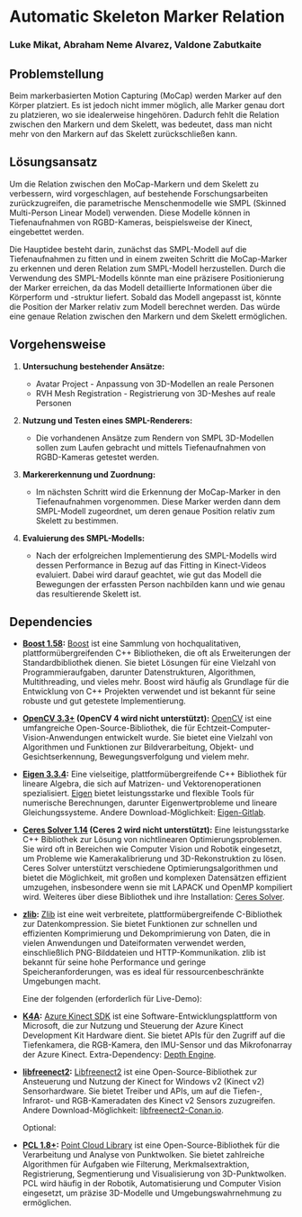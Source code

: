# Automatic Skeleton Marker Relation

### Luke Mikat, Abraham Neme Alvarez, Valdone Zabutkaite

## Problemstellung

Beim markerbasierten Motion Capturing (MoCap) werden Marker auf den Körper platziert. Es ist jedoch nicht immer möglich, alle Marker genau dort zu platzieren, wo sie idealerweise hingehören. Dadurch fehlt die Relation zwischen den Markern und dem Skelett, was bedeutet, dass man nicht mehr von den Markern auf das Skelett zurückschließen kann.

## Lösungsansatz

Um die Relation zwischen den MoCap-Markern und dem Skelett zu verbessern, wird vorgeschlagen, auf bestehende Forschungsarbeiten zurückzugreifen, die parametrische Menschenmodelle wie SMPL (Skinned Multi-Person Linear Model) verwenden. Diese Modelle können in Tiefenaufnahmen von RGBD-Kameras, beispielsweise der Kinect, eingebettet werden. 

Die Hauptidee besteht darin, zunächst das SMPL-Modell auf die Tiefenaufnahmen zu fitten und in einem zweiten Schritt die MoCap-Marker zu erkennen und deren Relation zum SMPL-Modell herzustellen. Durch die Verwendung des SMPL-Modells könnte man eine präzisere Positionierung der Marker erreichen, da das Modell detaillierte Informationen über die Körperform und -struktur liefert. Sobald das Modell angepasst ist, könnte die Position der Marker relativ zum Modell berechnet werden. Das würde eine genaue Relation zwischen den Markern und dem Skelett ermöglichen.

## Vorgehensweise

1. **Untersuchung bestehender Ansätze:**
   - Avatar Project - Anpassung von 3D-Modellen an reale Personen
   - RVH Mesh Registration - Registrierung von 3D-Meshes auf reale Personen

2. **Nutzung und Testen eines SMPL-Renderers:**
   - Die vorhandenen Ansätze zum Rendern von SMPL 3D-Modellen sollen zum Laufen gebracht und mittels Tiefenaufnahmen von RGBD-Kameras getestet werden.

3. **Markererkennung und Zuordnung:**
   - Im nächsten Schritt wird die Erkennung der MoCap-Marker in den Tiefenaufnahmen vorgenommen. Diese Marker werden dann dem SMPL-Modell zugeordnet, um deren genaue Position relativ zum Skelett zu bestimmen.

4. **Evaluierung des SMPL-Modells:**
   - Nach der erfolgreichen Implementierung des SMPL-Modells wird dessen Performance in Bezug auf das Fitting in Kinect-Videos evaluiert. Dabei wird darauf geachtet, wie gut das Modell die Bewegungen der erfassten Person nachbilden kann und wie genau das resultierende Skelett ist.

## Dependencies

- **[Boost 1.58](https://sourceforge.net/projects/boost/files/boost/1.58.0/):** [Boost](https://www.boost.org) ist eine Sammlung von hochqualitativen, plattformübergreifenden C++ Bibliotheken, die oft als Erweiterungen der Standardbibliothek dienen. Sie bietet Lösungen für eine Vielzahl von Programmieraufgaben, darunter Datenstrukturen, Algorithmen, Multithreading, und vieles mehr. Boost wird häufig als Grundlage für die Entwicklung von C++ Projekten verwendet und ist bekannt für seine robuste und gut getestete Implementierung.

- **[OpenCV 3.3+](https://sourceforge.net/projects/opencvlibrary/files/) (OpenCV 4 wird nicht unterstützt):** [OpenCV](https://opencv.org) ist eine umfangreiche Open-Source-Bibliothek, die für Echtzeit-Computer-Vision-Anwendungen entwickelt wurde. Sie bietet eine Vielzahl von Algorithmen und Funktionen zur Bildverarbeitung, Objekt- und Gesichtserkennung, Bewegungsverfolgung und vielem mehr.

- **[Eigen 3.3.4](https://community.chocolatey.org/packages/eigen/3.3.4):** Eine vielseitige, plattformübergreifende C++ Bibliothek für lineare Algebra, die sich auf Matrizen- und Vektorenoperationen spezialisiert. [Eigen](https://eigen.tuxfamily.org/index.php?title=Main_Page) bietet leistungsstarke und flexible Tools für numerische Berechnungen, darunter Eigenwertprobleme und lineare Gleichungssysteme. Andere Download-Möglichkeit: [Eigen-Gitlab](https://gitlab.com/libeigen/eigen/-/releases/3.3.4).

- **[Ceres Solver 1.14](https://github.com/ceres-solver/ceres-solver/tree/1.14.x) (Ceres 2 wird nicht unterstützt):** Eine leistungsstarke C++ Bibliothek zur Lösung von nichtlinearen Optimierungsproblemen. Sie wird oft in Bereichen wie Computer Vision und Robotik eingesetzt, um Probleme wie Kamerakalibrierung und 3D-Rekonstruktion zu lösen. Ceres Solver unterstützt verschiedene Optimierungsalgorithmen und bietet die Möglichkeit, mit großen und komplexen Datensätzen effizient umzugehen, insbesondere wenn sie mit LAPACK und OpenMP kompiliert wird. Weiteres über diese Bibliothek und ihre Installation: [Ceres Solver](http://ceres-solver.org).

- **[zlib](https://www.zlib.net/zlib131.zip):** [Zlib](https://www.zlib.net) ist eine weit verbreitete, plattformübergreifende C-Bibliothek zur Datenkompression. Sie bietet Funktionen zur schnellen und effizienten Komprimierung und Dekomprimierung von Daten, die in vielen Anwendungen und Dateiformaten verwendet werden, einschließlich PNG-Bilddateien und HTTP-Kommunikation. zlib ist bekannt für seine hohe Performance und geringe Speicheranforderungen, was es ideal für ressourcenbeschränkte Umgebungen macht.

   Eine der folgenden (erforderlich für Live-Demo):
- **[K4A](https://github.com/microsoft/Azure-Kinect-Sensor-SDK/blob/develop/docs/usage.md):** [Azure Kinect SDK](https://learn.microsoft.com/de-de/azure/kinect-dk/sensor-sdk-download) ist eine Software-Entwicklungsplattform von Microsoft, die zur Nutzung und Steuerung der Azure Kinect Development Kit Hardware dient. Sie bietet APIs für den Zugriff auf die Tiefenkamera, die RGB-Kamera, den IMU-Sensor und das Mikrofonarray der Azure Kinect. Extra-Dependency: [Depth Engine](https://github.com/microsoft/Azure-Kinect-Sensor-SDK/blob/develop/docs/depthengine.md).

- **[libfreenect2](https://github.com/OpenKinect/libfreenect2/blob/master/README.md#installation):** [Libfreenect2](https://openkinect.github.io/libfreenect2/) ist eine Open-Source-Bibliothek zur Ansteuerung und Nutzung der Kinect for Windows v2 (Kinect v2) Sensorhardware. Sie bietet Treiber und APIs, um auf die Tiefen-, Infrarot- und RGB-Kameradaten des Kinect v2 Sensors zuzugreifen. Andere Download-Möglichkeit: [libfreenect2-Conan.io](https://conan.io/center/recipes/libfreenect2).

   Optional:
- **[PCL 1.8+](https://github.com/PointCloudLibrary/pcl/releases):** [Point Cloud Library](https://pointclouds.org/documentation/) ist eine Open-Source-Bibliothek für die Verarbeitung und Analyse von Punktwolken. Sie bietet zahlreiche Algorithmen für Aufgaben wie Filterung, Merkmalsextraktion, Registrierung, Segmentierung und Visualisierung von 3D-Punktwolken. PCL wird häufig in der Robotik, Automatisierung und Computer Vision eingesetzt, um präzise 3D-Modelle und Umgebungswahrnehmung zu ermöglichen.
